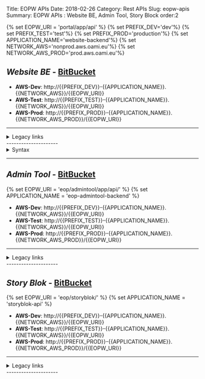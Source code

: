Title: EOPW APIs
Date: 2018-02-26
Category: Rest APIs
Slug: eopw-apis
Summary: EOPW APIs : Website BE, Admin Tool, Story Block
order:2

{% set EOPW_URI = 'portal/app/api' %}
{% set PREFIX_DEV='dev'%}
{% set PREFIX_TEST='test'%}
{% set PREFIX_PROD='production'%}
{% set APPLICATION_NAME='website-backend'%}
{% set NETWORK_AWS='nonprod.aws.oami.eu'%}
{% set NETWORK_AWS_PROD='prod.aws.oami.eu'%}

## _Website BE_ - <a href="https://git.euipo.europa.eu/projects/EOPW/repos/eop-website-backend/browse" target="_blank">BitBucket</a>

- **AWS-Dev**:  http://{{PREFIX_DEV}}-{{APPLICATION_NAME}}.{{NETWORK_AWS}}/{{EOPW_URI}}
- **AWS-Test**:  http://{{PREFIX_TEST}}-{{APPLICATION_NAME}}.{{NETWORK_AWS}}/{{EOPW_URI}}
- **AWS-Prod**:  http://{{PREFIX_PROD}}-{{APPLICATION_NAME}}.{{NETWORK_AWS_PROD}}/{{EOPW_URI}}

---------------------
<details>
<summary>Legacy links</summary>
<ul>
  <li>**Integration**:  https://integration.euipo.europa.eu/{{EOPW_URI}}</li>
  <li>**PreProd**:  https://pp.euipo.europa.eu/{{EOPW_URI}}</li>
  <li>**Prod**:  https://www.euipo.europa.eu/{{EOPW_URI}}</li>
</ul>
</details>
---------------------

<details>
<summary>Syntax</summary>
<ul>
<li>templates?page=0&size=10&sort=creationDate:desc</li>
<li>templates/:templateIdentifier/notes</li>
<li>drafts/designs</li>
<li>drafts/interpartes?keyword&size=5&page=0&sort=draftdate:DESC</li>
<li>drafts/interpartes?page=0&size=5&sort=draftdate%3Adesc</li>
<li>drafts/other?keyword&size=5&page=0&sort=draftdate:DESC</li>
<li>portfolio/trademarks?keyword=IF/mb&size=10&page=0&sort=applicationDate:desc</li>
<li>portfolio/trademarks?query=markBasis==EU_TRADEMARK and status=in=(ACCEPTANCE_PENDING,ACCEPTED)&page=0&sort=applicationDate:desc
</li>
<li>portfolio/oppositions?size=10&roleKind=CLAIMANT&page=0&sort=oppositionDate:desc</li>
<li>portfolio/oppositions?roleKind=CLAIMANT&size=10&page=0&sort=oppositionDate:desc&query=status=in=(ADMISSIBILITY_CHECK)
</li>
<li>portfolio/oppositions?size=50&page=0&roleKind=CLAIMANT</li>
<li>portfolio/trademarks?keyword=IF/mb&size=10&page=0&sort=applicationDate:desc</li>
<li>portfolio/trademarks/:applicationNumber</li>
<li>portfolio/oppositions/:oppositionId</li>
<li>portfolio/cancellations?size=20&page=0&roleKind=CLAIMANT</li>
<li>portfolio/designs?page=0&sort=applicationDate:desc&size=20&query=keyword==DM416DR</li>
<li>portfolio/designs?size=200&page=0&query=designNumber!=0</li>
<li>portfolio/designs?size=200&page=0&query=designNumber==000094560-0006</li>
<li>portfolio/designs/001754292-0001/comments</li>
<li>portfolio/appeals?page=0&size=25&roleKind=CLAIMANT&query=appealDate%3E%3D2022-05-01&sort=appealDate%3Adesc
</li>
<li>userprofile/:documentId/export</li>
<li>surveys/:identifier</li>
<li>surveys/:identifier/answer</li>
</ul>

</details>

---- 

## _Admin Tool_ - <a href="https://git.euipo.europa.eu/projects/EOPW/repos/eop-admintool-backend/browse" target="_blank">BitBucket</a>
{% set EOPW_URI = 'eop/admintool/app/api/' %}
{% set APPLICATION_NAME = 'eop-admintool-backend' %}
- **AWS-Dev**:  http://{{PREFIX_DEV}}-{{APPLICATION_NAME}}.{{NETWORK_AWS}}/{{EOPW_URI}}
- **AWS-Test**:  http://{{PREFIX_TEST}}-{{APPLICATION_NAME}}.{{NETWORK_AWS}}/{{EOPW_URI}}
- **AWS-Prod**:  http://{{PREFIX_PROD}}-{{APPLICATION_NAME}}.{{NETWORK_AWS_PROD}}/{{EOPW_URI}}

---------------------
<details>
<summary>Legacy links</summary>
<ul>
  <li>**Integration**:  https://integration.euipo.europa.eu/{{EOPW_URI}}</li>
  <li>**PreProd**:  https://pp.euipo.europa.eu/{{EOPW_URI}}</li>
  <li>**Prod**:  https://www.euipo.europa.eu/{{EOPW_URI}}</li>
</ul>
</details>
---------------------


## _Story Blok_ - <a href="https://git.euipo.europa.eu/projects/EOPW/repos/eop-storyblok-api/browse" target="_blank">BitBucket</a>
{% set EOPW_URI = 'eop/storyblok/' %}
{% set APPLICATION_NAME = 'storyblok-api' %}
- **AWS-Dev**:  http://{{PREFIX_DEV}}-{{APPLICATION_NAME}}.{{NETWORK_AWS}}/{{EOPW_URI}}
- **AWS-Test**:  http://{{PREFIX_TEST}}-{{APPLICATION_NAME}}.{{NETWORK_AWS}}/{{EOPW_URI}}
- **AWS-Prod**:  http://{{PREFIX_PROD}}-{{APPLICATION_NAME}}.{{NETWORK_AWS_PROD}}/{{EOPW_URI}}


---------------------
<details>
<summary>Legacy links</summary>
<ul>
  <li>**Integration**:  https://integration.euipo.europa.eu/{{EOPW_URI}}</li>
  <li>**PreProd**:  https://pp.euipo.europa.eu/{{EOPW_URI}}</li>
  <li>**Prod**:  https://www.euipo.europa.eu/{{EOPW_URI}}</li>
</ul>
</details>
---------------------
